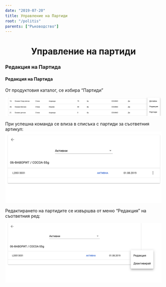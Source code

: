 ```yaml
---
date: "2019-07-20"
title: Управление на Партиди
root: "/politis"
parents: ["Ръководство"]
---
```

<h1 align="center">
  Управление на партиди
</h1>

### Редакция на Партида

#### Редакция на Партида 

От продуктовия каталог, се избира “Партиди”  

![Batches](./product-list-action-menu.bg.png)


<split-panel>
  <panel>
    При успешна команда се влиза в списъка с партиди за съответния артикул:
  </panel>
  <panel>
    <img src="./batches-list.bg.png"/>
  </panel>
</split-panel>


Редактирането на партидите се извършва от меню “Редакция” на съответния ред:

![Batches](./batches-list-action-menu.bg.png)